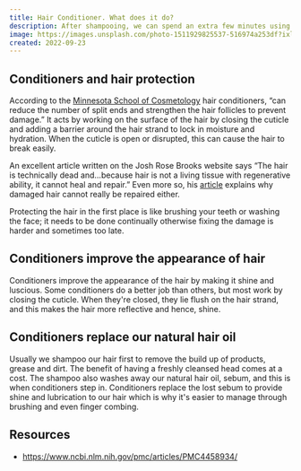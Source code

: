 ```yaml
---
title: Hair Conditioner. What does it do?
description: After shampooing, we can spend an extra few minutes using conditioner on our hair. But is it really worth the time?
image: https://images.unsplash.com/photo-1511929825537-516974a253df?ixlib=rb-1.2.1&ixid=eyJhcHBfaWQiOjEyMDd9&auto=format&fit=crop&w=1000&q=80
created: 2022-09-23
---
```


## Conditioners and hair protection

According to the [Minnesota School of Cosmetology](https://www.msccollege.edu/blogs/hair/6-benefits-of-shampoo-and-conditioner/) hair conditioners, “can reduce the number of split ends and strengthen the hair follicles to prevent damage.”  It acts by working on the surface of the hair by closing the cuticle and adding a barrier around the hair strand to lock in moisture and hydration. When the cuticle is open or disrupted, this can cause the hair to break easily.

An excellent article written on the Josh Rose Brooks website says “The hair is technically dead and…because hair is not a living tissue with regenerative ability, it cannot heal and repair.” Even more so, his [article](https://joshrosebrook.com/blogs/articles/91363463-you-cant-really-repair-or-heal-damaged-hair#) explains why damaged hair cannot really be repaired either. 

Protecting the hair in the first place is like brushing your teeth or washing the face; it needs to be done continually otherwise fixing the damage is harder and sometimes too late. 

## Conditioners improve the appearance of hair

Conditioners improve the appearance of the hair by making it shine and luscious. Some conditioners do a better job than others, but most work by closing the cuticle. When they're closed, they lie flush on the hair strand, and this makes the hair more reflective and hence, shine.

## Conditioners replace our natural hair oil

Usually we shampoo our hair first to remove the build up of products, grease and dirt. The benefit of having a freshly cleansed head comes at a cost. The shampoo also washes away our natural hair oil, sebum, and this is when conditioners step in. Conditioners replace the lost sebum to provide shine and lubrication to our hair which is why it's easier to manage through brushing and even finger combing.

## Resources

- https://www.ncbi.nlm.nih.gov/pmc/articles/PMC4458934/

